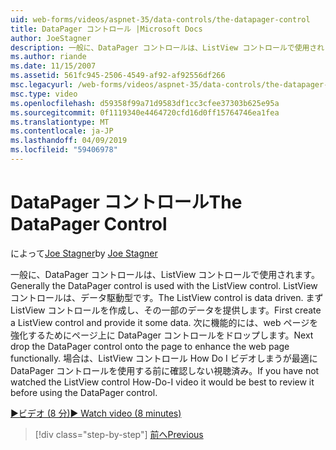 ```yaml
---
uid: web-forms/videos/aspnet-35/data-controls/the-datapager-control
title: DataPager コントロール |Microsoft Docs
author: JoeStagner
description: 一般に、DataPager コントロールは、ListView コントロールで使用されます。 ListView コントロールは、データ駆動型です。 まず ListView コントロールを作成し、d のいくつかを指定してください.
ms.author: riande
ms.date: 11/15/2007
ms.assetid: 561fc945-2506-4549-af92-af92556df266
msc.legacyurl: /web-forms/videos/aspnet-35/data-controls/the-datapager-control
msc.type: video
ms.openlocfilehash: d59358f99a71d9583df1cc3cfee37303b625e95a
ms.sourcegitcommit: 0f1119340e4464720cfd16d0ff15764746ea1fea
ms.translationtype: MT
ms.contentlocale: ja-JP
ms.lasthandoff: 04/09/2019
ms.locfileid: "59406978"
---
```

# <a name="the-datapager-control"></a><span data-ttu-id="0e6d9-105">DataPager コントロール</span><span class="sxs-lookup"><span data-stu-id="0e6d9-105">The DataPager Control</span></span>

<span data-ttu-id="0e6d9-106">によって[Joe Stagner](https://github.com/JoeStagner)</span><span class="sxs-lookup"><span data-stu-id="0e6d9-106">by [Joe Stagner](https://github.com/JoeStagner)</span></span>

<span data-ttu-id="0e6d9-107">一般に、DataPager コントロールは、ListView コントロールで使用されます。</span><span class="sxs-lookup"><span data-stu-id="0e6d9-107">Generally the DataPager control is used with the ListView control.</span></span> <span data-ttu-id="0e6d9-108">ListView コントロールは、データ駆動型です。</span><span class="sxs-lookup"><span data-stu-id="0e6d9-108">The ListView control is data driven.</span></span> <span data-ttu-id="0e6d9-109">まず ListView コントロールを作成し、その一部のデータを提供します。</span><span class="sxs-lookup"><span data-stu-id="0e6d9-109">First create a ListView control and provide it some data.</span></span> <span data-ttu-id="0e6d9-110">次に機能的には、web ページを強化するためにページ上に DataPager コントロールをドロップします。</span><span class="sxs-lookup"><span data-stu-id="0e6d9-110">Next drop the DataPager control onto the page to enhance the web page functionally.</span></span> <span data-ttu-id="0e6d9-111">場合は、ListView コントロール How Do I ビデオしまうが最適に DataPager コントロールを使用する前に確認しない視聴済み。</span><span class="sxs-lookup"><span data-stu-id="0e6d9-111">If you have not watched the ListView control How-Do-I video it would be best to review it before using the DataPager control.</span></span>

[<span data-ttu-id="0e6d9-112">&#9654;ビデオ (8 分)</span><span class="sxs-lookup"><span data-stu-id="0e6d9-112">&#9654; Watch video (8 minutes)</span></span>](https://channel9.msdn.com/Blogs/ASP-NET-Site-Videos/the-datapager-control)

> [!div class="step-by-step"]
> [<span data-ttu-id="0e6d9-113">前へ</span><span class="sxs-lookup"><span data-stu-id="0e6d9-113">Previous</span></span>](the-listview-control.md)

